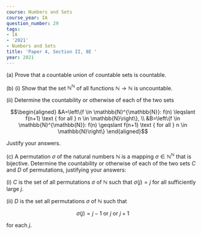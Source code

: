 ```yaml
---
course: Numbers and Sets
course_year: IA
question_number: 29
tags:
- IA
- '2021'
- Numbers and Sets
title: 'Paper 4, Section II, 8E '
year: 2021
---
```




(a) Prove that a countable union of countable sets is countable.

(b) (i) Show that the set $\mathbb{N}^{\mathbb{N}}$ of all functions $\mathbb{N} \rightarrow \mathbb{N}$ is uncountable.

(ii) Determine the countability or otherwise of each of the two sets

$$\begin{aligned}
&A=\left\{f \in \mathbb{N}^{\mathbb{N}}: f(n) \leqslant f(n+1) \text { for all } n \in \mathbb{N}\right\}, \\
&B=\left\{f \in \mathbb{N}^{\mathbb{N}}: f(n) \geqslant f(n+1) \text { for all } n \in \mathbb{N}\right\}
\end{aligned}$$

Justify your answers.

(c) A permutation $\sigma$ of the natural numbers $\mathbb{N}$ is a mapping $\sigma \in \mathbb{N}^{\mathbb{N}}$ that is bijective. Determine the countability or otherwise of each of the two sets $C$ and $D$ of permutations, justifying your answers:

(i) $C$ is the set of all permutations $\sigma$ of $\mathbb{N}$ such that $\sigma(j)=j$ for all sufficiently large $j$.

(ii) $D$ is the set all permutations $\sigma$ of $\mathbb{N}$ such that

$$\sigma(j)=j-1 \text { or } j \text { or } j+1$$

for each $j$.